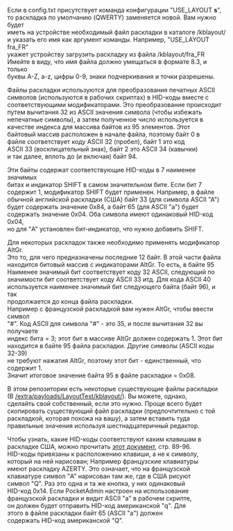 Если в config.txt присутствует команда конфигурации "USE_LAYOUT **s**",  
то раскладка по умолчанию (QWERTY) заменяется новой. Вам нужно будет  
иметь на устройстве необходимый файл раскладки в каталоге /kblayout/  
и указать его имя как аргумент команды. Например, "USE_LAYOUT fra_FR"  
укажет устройству загрузить раскладку из файла /kblayout/fra_FR  
Имейте в виду, что имя файла должно умещаться в формате 8.3, и только  
буквы A-Z, a-z, цифры 0-9, знаки подчеркивания и точки разрешены.  
  
Файлы раскладки используются для преобразования печатных ASCII  
символов (используются в рабочих скриптах) в HID-коды вместе с  
соответствующими модификаторами. Это преобразование происходит  
путем вычитания 32 из ASCII значения символа (чтобы избежать  
непечатные символы), а затем полученное число используется в  
качестве индекса для массива байтов из 95 элементов. Этот  
байтовый массив расположен в начале файла, поэтому байт 0 в  
файле соответствует коду ASCII 32 (пробел), байт 1 это код  
ASCII 33 (восклицательный знак), байт 2 это ASCII 34 (кавычки)  
и так далее, вплоть до (и включая) байт 94.  
  
Эти байты содержат соответствующие HID-коды в 7 наименее значимых  
битах и индикатор SHIFT в самом значительном бите. Если бит 7  
содержит 1, модификатор SHIFT будет применен. Например, в файле  
обычной английской раскладки (США) байт 33 (для символа ASCII "A")  
будет содержать значение 0x84, а байт 65 (для ASCII "a") будет  
содержать значение 0x04. Оба символа имеют одинаковый HID-код 0x04,  
но для "A" установлен бит-индикатор, что нужно добавить SHIFT.  
  
Для некоторых раскладок также необходимо применять модификатор AltGr.  
Это то, для чего предназначены последние 12 байт. В этой части файла  
находится битовый массив с индикаторами AltGr. То есть, в байте 95  
Наименее значимый бит соответствует коду 32 ASCII, следующий по  
значимости бит соответствует коду ASCII 33 итд. Для кода ASCII 40  
используется наименее значимый бит следующего байта (байт 96), и так  
продолжается до конца файла раскладки.  
Например с французской раскладкой вам нужен AltGr, чтобы ввести символ  
"#". Код ASCII для символа "#" - это 35, и после вычитания 32 вы получаете  
индекс бита = 3; этот бит в массиве AltGr должен содержать 1. Этот бит  
находится в байте 95 файла раскладки. Другие символы (ASCII коды 32-39)  
не требуют нажатия AltGr, поэтому этот бит - единственный, что содержит 1.  
Значит итоговое значение байта 95 в файле раскладки = 0x08.  
  
В этом репозитории есть некоторые существующие файлы раскладки  
(В [/extra/payloads/LayoutTest/kblayout/](https://github.com/krakrukra/PocketAdmin/tree/master/extra/payloads/LayoutTest/kblayout)). Вы можете, однако,  
сделайть свой собственный, если это нужно. Проще всего будет  
скопировать существующий файл раскладки (предпочтительно с той  
раскладкой, которая похожа на вашу), а затем вставить туда  
правильные значения используя шестнадцатеричный редактор.  
  
Чтобы узнать, какие HID-коды соответствуют каким клавишам в  
раскладке США, можно прочитать [этот документ](https://usb.org/document-library/hid-usage-tables-14), стр. 89-96.  
HID-коды привязаны к расположению клавиши, а не к символу,  
который на ней нарисован; Например французские клавиатуры  
имеют раскладку AZERTY. Это означает, что на французской  
клавиатуре символ "A" нарисован там же, где в США рисуют  
символ "Q". Раз это одна и та же кнопка, у них одинаковый  
HID-код 0x14. Если PocketAdmin настроен на использование  
французской раскладки и видит ASCII "a" в рабочем скрипте,  
он должен будет отправить HID-код американской "q". Для  
этого в файле раскладки байт 65 (ASCII "a") должен  
содержать HID-код американской "Q".  
  